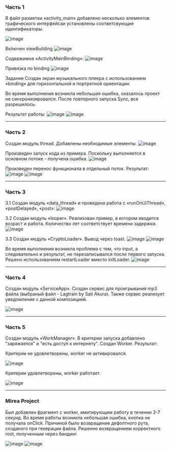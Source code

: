 
<H3>Часть 1</H3>
В файл разметки «activity_main» добавлено несколько элементов графического интерфейсаи установлены соответсвующие идентификаторы.

![image](https://github.com/user-attachments/assets/afaa308f-ebe0-43d2-869a-a13f1deca2c6)

Включен viewBuilding
![image](https://github.com/user-attachments/assets/b6c59f3e-753b-4991-bc19-0156cbc4af7e)

Содержимое «ActivityMainBinding»:
![image](https://github.com/user-attachments/assets/d681980c-6dc7-44d9-b102-c21d205bf4b2)

Привязка по binding
![image](https://github.com/user-attachments/assets/5f8b8797-e5d7-461f-bcea-944f6be9218c)

Задание
Создан экран музыкального плеера с использованием «binding» для горизонтальной и портретной ориентации.

Во время выполнения возникла небольшая ошибка, оказалось проект не синхронизировался. После повторного запуска Sync, все разрешилось.

Результат работы:
![image](https://github.com/user-attachments/assets/948aad2f-7fb4-47c7-a11a-7d70cef8db66)
![image](https://github.com/user-attachments/assets/87046783-e534-4f8a-9863-ef2e534fa69b)

---
<H3>Часть 2</H3>

Создан модуль thread. Добавлены необходимые элементы.
![image](https://github.com/user-attachments/assets/6c7ec8ab-3cc9-48dd-9fe4-fe883294aeba)

Произведен запуск кода из примера. Поскольку выполняется в основном потоке - получена ошибка.
![image](https://github.com/user-attachments/assets/daaec820-0f56-4847-8558-ce62934a5ff7)

Произведен перенос функционала в отдельный поток.
Результат:
![image](https://github.com/user-attachments/assets/360993b3-b5b2-4ee1-ae41-d0e05dae3b1b)
![image](https://github.com/user-attachments/assets/e3754754-bd0b-4e4c-81b0-dd0665a1a9ec)


---
<H3>Часть 3</H3>

3.1 
Создан модуль «data_thread» и проведена работа с «runOnUiThread», «postDelayed», «post»:
![image](https://github.com/user-attachments/assets/acd942e9-072a-4ad1-9cf1-3699e7c5f9e9)

3.2
Создан модуль «looper». Реализован пример, в котором вводится возраст и работа. Количество лет соответствует времени задержки. 
![image](https://github.com/user-attachments/assets/649f463b-96a9-433f-a84f-3164e04fe202)

3.3
Создан модуль «CryptoLoader». 
Вывод через toast.
![image](https://github.com/user-attachments/assets/1121ad53-7f94-4bb8-9a48-c99bfc02b30f)
![image](https://github.com/user-attachments/assets/3a4e12b3-7655-4d42-a211-7396a68eb09f)

Во время выполнения возникла проблема с тем, что input, а следовательно и результат, не перезаписывался после первого запуска. Решено использованием restartLoader вместо initLoader.
![image](https://github.com/user-attachments/assets/4eb49155-ecd6-43d2-a85f-582b6c335829)

---
<H3>Часть 4</H3>
Создан модуль «ServiceApp». Создан сервис для проигрывания mp3 файла (выбраный файл - Lagtrain by Sati Akura). Также сервис реализует уведомление с данной композицией.

![image](https://github.com/user-attachments/assets/0dba7acb-a7a3-4312-a000-1a1afb8b48d7)

---
<H3>Часть 5</H3>
Создан модуль «WorkManager». В критерии запуска добавлено "заряжается" и "есть доступ к интернету". Создан Worker. 
Результат:

Критерии не удовлетворены, worker не активировался.

![image](https://github.com/user-attachments/assets/93a47630-5d8a-43c6-9f25-3c568b8bdd65)

Критерии удовлетворены, worker работает.

![image](https://github.com/user-attachments/assets/5feccf32-a1e4-4863-a51a-980c097f0c0f)


---
<H3>Mirea Project</H3>
Был добавлен фрагмент с worker, имитирующим работу в течении 3-7 секунд. Во время работы возникла небольшая ошибка, кнопка не получала onClick. Причиной было возвращение дефолтного рута, созданого при генерации файла. Решенно возвращением корректного root, полученным через биндинг.

![image](https://github.com/user-attachments/assets/aa965f81-c186-46af-990e-1bc5419a6c7e)
![image](https://github.com/user-attachments/assets/c87d61cf-7043-40cb-9dfd-66f549ea1730)
